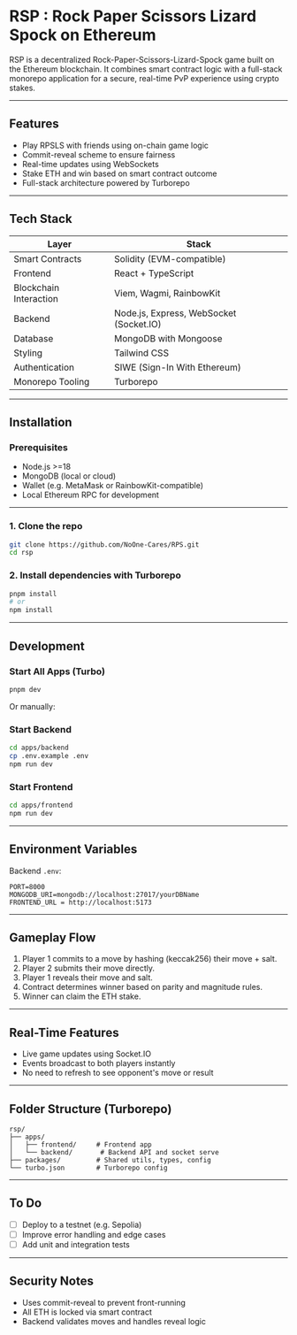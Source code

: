 # RSP : Rock Paper Scissors Lizard Spock on Ethereum

RSP is a decentralized Rock-Paper-Scissors-Lizard-Spock game built on the Ethereum blockchain. It combines smart contract logic with a full-stack monorepo application for a secure, real-time PvP experience using crypto stakes.

---

## Features

- Play RPSLS with friends using on-chain game logic  
- Commit-reveal scheme to ensure fairness  
- Real-time updates using WebSockets  
- Stake ETH and win based on smart contract outcome  
- Full-stack architecture powered by Turborepo  

---

## Tech Stack

| Layer                | Stack                                                                 |
|----------------------|-----------------------------------------------------------------------|
| Smart Contracts      | Solidity (EVM-compatible) |
| Frontend             | React + TypeScript |
| Blockchain Interaction | Viem, Wagmi, RainbowKit |
| Backend              | Node.js, Express, WebSocket (Socket.IO) |
| Database             | MongoDB with Mongoose |
| Styling              | Tailwind CSS |
| Authentication       | SIWE (Sign-In With Ethereum) |
| Monorepo Tooling     | Turborepo |

---

## Installation

### Prerequisites

- Node.js >=18
- MongoDB (local or cloud)
- Wallet (e.g. MetaMask or RainbowKit-compatible)
- Local Ethereum RPC for development

---

### 1. Clone the repo

```bash
git clone https://github.com/NoOne-Cares/RPS.git
cd rsp
```

### 2. Install dependencies with Turborepo

```bash
pnpm install
# or
npm install
```

---

## Development

### Start All Apps (Turbo)

```bash
pnpm dev
```

Or manually:

### Start Backend

```bash
cd apps/backend
cp .env.example .env
npm run dev
```

### Start Frontend

```bash
cd apps/frontend
npm run dev
```

---

## Environment Variables

Backend `.env`:

```
PORT=8000
MONGODB_URI=mongodb://localhost:27017/yourDBName
FRONTEND_URL = http://localhost:5173
```


---

## Gameplay Flow

1. Player 1 commits to a move by hashing (keccak256) their move + salt.
2. Player 2 submits their move directly.
3. Player 1 reveals their move and salt.
4. Contract determines winner based on parity and magnitude rules.
5. Winner can claim the ETH stake.

---

## Real-Time Features

- Live game updates using Socket.IO
- Events broadcast to both players instantly
- No need to refresh to see opponent's move or result

---

## Folder Structure (Turborepo)

```
rsp/
├── apps/
│   ├── frontend/     # Frontend app
│   └── backend/       # Backend API and socket serve
├── packages/         # Shared utils, types, config
└── turbo.json        # Turborepo config
```

---

## To Do
  
- [ ] Deploy to a testnet (e.g. Sepolia)  
- [ ] Improve error handling and edge cases  
- [ ] Add unit and integration tests  

---

## Security Notes

- Uses commit-reveal to prevent front-running  
- All ETH is locked via smart contract  
- Backend validates moves and handles reveal logic  

